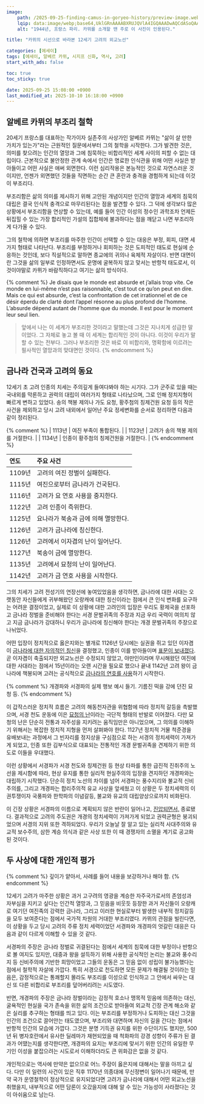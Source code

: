 ```yaml
---
image:
    path: /2025-09-25-finding-camus-in-goryeo-history/preview-image.webp
    lqip: data:image/webp;base64,UklGRnAAAABXRUJQVlA4IGQAAADwAQCdASoQAAgAAUAmJaQAD4APqXZfe8gA/vnuHyePotTeHd7ozjQUTReIqYKnV9aET/a2cdNr9ze7wcqo/0tsT8ACEvu4Tf316rtF+00X9HmGfG0bWacphR/lb3KMirEAAAAA
    alt: "1944년, 프랑스 파리. 카뮈를 소개할 땐 주로 이 사진이 인용된다."

title: "카뮈의 시선으로 바라본 12세기 고려의 외교노선"

categories: [에세이]
tags: [에세이, 알베르 카뮈, 시지프 신화, 역사, 고려]
start_with_ads: false

toc: true
toc_sticky: true

date: 2025-09-25 15:08:00 +0900
last_modified_at: 2025-10-10 16:18:00 +0900
---
```


## **알베르 카뮈의 부조리 철학**

20세기 프랑스를 대표하는 작가이자 실존주의 사상가인 알베르 카뮈는 "삶이 살 만한 가치가 있는가"라는 근원적인 질문에서부터 그의 철학을 시작한다. 그가 발견한 것은, 의미를 찾으려는 인간의 열망과 그에 침묵하는 비합리적인 세계 사이의 피할 수 없는 대립이다. 근본적으로 불안정한 관계 속에서 인간은 명료한 인식관을 위해 어떤 사실은 받아들이고 어떤 사실은 애써 외면한다. 이런 심리작용은 본능적인 것으로 자연스러운 것이지만, 언젠가 외면했던 것들을 직면하는 순간 큰 혼란과 충격을 경험하게 되는데 이것이 부조리다.

부조리함은 삶의 의미를 제시하기 위해 고안된 개념이지만 인간의 열망과 세계의 침묵의 대립은 결국 인식적 충격으로 마무리된다는 점을 발견할 수 있다. 그 덕에 생각보다 많은 상황에서 부조리함을 연상할 수 있는데, 예를 들어 인간 이성의 정수인 과학조차 언제든 뒤집힐 수 있는 가장 합리적인 가설의 집합체에 불과하다는 점을 깨닫고 나면 부조리하게 다가올 수 있다.

그의 철학에 의하면 부조리를 마주한 인간이 선택할 수 있는 대응은 부정, 회피, 대면 세 가지 형태로 나타난다. 부조리를 부정하거나 회피하는 것은 도피적인 태도로 현실에 순응하는 것인데, 보다 직설적으로 말하면 종교에의 귀의나 육체적 자살이다. 반면 대면이란 그것을 삶의 일부로 인정하면서도 운명에 굴복하지 않고 맞서는 반항적 태도로서, 이것이야말로 카뮈가 바람직하다고 여기는 삶의 방식이다.

{% comment %}
Je disais que le monde est absurde et j’allais trop vite. Ce monde en lui-même n’est pas raisonnable, c’est tout ce qu’on peut en dire. Mais ce qui est absurde, c’est la confrontation de cet irrationnel et de ce désir éperdu de clarté dont l’appel résonne au plus profond de l’homme. L’absurde dépend autant de l’homme que du monde. Il est pour le moment leur seul lien.
> 앞에서 나는 이 세계가 부조리한 것이라고 말했는데 그것은 지나치게 성급한 말이었다. 그 자체로 놓고 볼 때 이 세계는 합리적인 것이 아니다. 이것이 우리가 말할 수 있는 전부다. 그러나 부조리한 것은 바로 이 비합리와, 명확함에 이르려는 필사적인 열망과의 맞대면인 것이다.
{% endcomment %}

## **금나라 건국과 고려의 동요**

12세기 초 고려 인종의 치세는 주의깊게 들여다봐야 하는 시기다. 그가 군주로 있을 때는 국내외를 막론하고 권력의 대립이 여러가지 형태로 나타났으며, 그로 인해 정치지형이 빠르게 변하고 있었다. 송의 책봉 제의나 가도 요청, 황주첨의 칭제건원 요청 등의 작은 사건을 제외하고 당시 고려 내외에서 일어난 주요 정세변화를 순서로 정리하면 다음과 같이 정리된다.

{% comment %}
| 1113년 | 여진 부족이 통합된다. |
| 1123년 | 고려가 송의 책봉 제의를 거절한다. |
| 1134년 | 인종이 황주첨의 칭제건원을 거절한다. |
{% endcomment %}

| 연도 | 주요 사건 |
| :--- | :--- |
| 1109년 | 고려의 여진 정벌이 실패한다. |
| 1115년 | 여진으로부터 금나라가 건국된다. |
| 1116년 | 고려가 요 연호 사용을 중지한다. |
| 1122년 | 고려 인종이 즉위한다. |
| 1125년 | 요나라가 북송과 금에 의해 멸망한다. |
| 1126년 | 고려가 금나라에 칭신한다. |
| 1126년 | 고려에서 이자겸의 난이 일어난다. |
| 1127년 | 북송이 금에 멸망한다. |
| 1135년 | 고려에서 묘청의 난이 일어난다. |
| 1142년 | 고려가 금 연호 사용을 시작한다. |

그의 치세가 고려 전성기의 연장선에 놓여있었음을 생각하면, 금나라에 대한 사대는 오랫동안 자신들에게 귀부해왔던 오랑캐에 대한 칭신이라는 점에서 큰 인식 변화를 요구하는 어려운 결정이었고, 실제로 이 상황에 대한 고려인의 입장은 우리도 황제국을 선포하고 금나라 정벌을 준비해야 한다는 서경 문벌귀족의 주장과 지금 우리 국력이 여의치 않고 지금 금나라가 강대하니 우리가 금나라에 칭신해야 한다는 개경 문벌귀족의 주장으로 나뉘었다.

어떤 입장이 정치적으로 옳은지와는 별개로 1126년 당시에는 실권을 쥐고 있던 이자겸이 [금나라에 대한 자의적인 칭신](https://db.history.go.kr/id/kr_015r_0060_0030_0030)을 결정했고, 인종이 이를 받아들이며 [표문이 보내졌다](https://db.history.go.kr/goryeo/level.do?levelId=kr_015r_0060_0040_0020&types=r). 곧 이자겸이 축출되지만 외교노선은 수정되지 않았고, 야만인이라며 무시해왔던 여진에 대한 사대라는 점에서 15년이라는 오랜 시간을 필요로 했으나 끝내 1142년 고려 왕이 금나라에 책봉되며 고려는 공식적으로 [금나라의 연호를 사용](https://db.history.go.kr/id/kr_017r_0040_0070_0010)하기 시작한다.

{% comment %}
개경파와 서경파의 실제 행보 예시 들기. 기름진 떡을 강에 던진 묘청 등.
{% endcomment %}

이 갑작스러운 정치적 흐름은 고려의 해동천자관을 위협함에 따라 정치적 갈등을 촉발했으며, 서경 천도 운동에 이은 [묘청의 난](https://db.history.go.kr/goryeo/level.do?levelId=kr_016r_0070_0010_0020&types=r)이라는 극단적 형태의 반발로 이어졌다. 다만 묘청의 난은 단순히 전통과 자주성을 지키려는 움직임만은 아니었으며, 그 의의를 이해하기 위해서는 복잡한 정치적 지형을 먼저 살펴봐야 한다. 1127년 정치적 거물 척준경을 유배보내는 과정에서 그 빈자리를 정지상을 구심점으로 하는 서경의 정치세력이 가져가게 되었고, 인종 또한 김부식으로 대표되는 전통적인 개경 문벌귀족을 견제하기 위한 의도로 이들을 우대했다.

이런 상황에서 서경파가 서경 천도와 칭제건원 등 현상 타파를 통한 급진적 진취주의 노선을 제시함에 따라, 현상 유지를 통한 실리적 현실주의의 입장을 견지하던 개경파와는 대립하기 시작했다. 단순히 정치 노선의 차이를 넘어 서경파는 풍수지리와 불교적 신비주의를, 그리고 개경파는 합리주의적 유교 사상을 앞세웠고 이 상황은 두 정치세력의 이권투쟁이자 국풍파와 한학파의 이념갈등, 불교와 유교의 대립양상으로까지 비화된다.

이 긴장 상황은 서경파의 이름으로 계획되지 않은 반란이 일어나고, [진압되면서,](https://db.history.go.kr/goryeo/level.do?levelId=kr_016r_0080_0020_0030&types=r) 종료됐다. 결과적으로 고려의 주도권은 개경의 정치세력이 가져가게 되었고 권력균형은 붕괴되었으며 서경의 지위 또한 격하되었다. 우리가 오늘날 잘 알고 있는 실리적 사대주의와 유교적 보수주의, 삼한 계승 의식과 같은 사상 또한 이 때 경쟁자의 소멸을 계기로 공고화된 것이다.

## **두 사상에 대한 개인적 평가**

{% comment %}
깊이가 얕아서, 사례를 들어 내용을 보강하거나 해야 함.
{% endcomment %}

12세기 고려가 마주한 상황은 과거 고구려의 영광을 계승한 자주국가로서의 존엄성과 자부심을 지키고 싶다는 인간적 열망과, 그 믿음을 비웃듯 등장한 과거 자신들이 오랑캐로 여기던 여진족의 강력한 금나라, 그리고 이러한 현실로부터 발생한 내부적 정치갈등을 모두 보여준다는 점에서 국가적 차원의 거대한 부조리였다. 카뮈의 관점을 빌린다면, 이 상황을 두고 당시 고려의 주류 정치 세력이었던 서경파와 개경파의 엇갈린 대응은 다음과 같이 다르게 이해할 수 있을 것 같다.

서경파의 주장은 금나라 정벌로 귀결된다는 점에서 세계의 침묵에 대한 부정이나 반항으로 볼 여지도 있지만, 대중과 왕을 설득하기 위해 사용한 공식적인 논리는 불교와 풍수리지 등 신비주의에 기반한 희망이었고 그들의 운동은 그 믿음 없이 성립이 불가능했다는 점에서 철학적 자살에 가깝다. 특히 서경으로 천도하면 모든 문제가 해결될 것이라는 믿음은, 감정적으로는 통쾌할지 몰라도 부조리를 이성으로 인식하고 그 안에서 싸우는 대신 또 다른 비합리로 부조리를 덮어버리려는 시도였다.

반면, 개경파의 주장은 금나라 정벌이라는 감정적 호소나 맹목적 믿음에 의존하는 대신, 굴욕적인 현실을 국가 존속을 위한 삶의 조건으로 받아들여 외교적 긴장 관계 해소와 같은 실리를 추구하는 형태를 띄고 있다. 이는 부조리를 부정하거나 도피하는 대신 그것을 인간의 조건으로 끌어안는 태도였으며, 부조리와 대면하며 자신의 길을 간다는 점에서 반항적 인간의 모습에 가깝다. 그것은 분명 기득권 유지를 위한 수단이기도 했지만, 500년 뒤 병자호란에서 유사한 딜레마가 재현되었을 때 척화파의 강경 성향이 주류가 된 결과가 어땠는지를 생각한다면, 개경파의 요지는 부조리에 맞서기 위한 인간의 유일한 무기인 이성을 붙잡으려는 시도로서 이해하더라도 큰 위화감은 없을 것 같다.

개인적으로는 역사에 만약은 없으므로 어느 주장이 옳은지에 대해서는 말을 아끼고 싶다. 다만 이 일련의 사건이 있은 직후 1170년 의종대에 무신정변이 일어나기 때문에, 만약 국가 운영철학이 정상적으로 유지되었다면 고려가 금나라에 대해서 어떤 외교노선을 취했을지, 내부적으로 어떤 담론이 오갔을지에 대해 알 수 있는 가능성이 사라졌다는 것이 아쉬움으로 남는다.